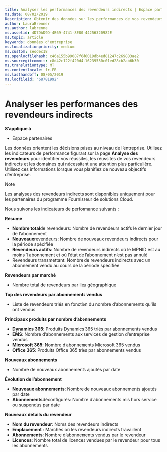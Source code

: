 ```yaml
---
title: Analyser les performances des revendeurs indirects | Espace partenaires
ms.date: 08/02/2019
Description: Obtenir des données sur les performances de vos revendeurs indirects pour identifier les réussites et les zones qui peuvent nécessiter plus d’attention.
author: LauraBrenner
ms.author: labrenne
ms.assetid: 4D7DAD9D-4B69-4741-8E80-44256320982E
ms.topic: article
keywords: données d'entreprise
ms.localizationpriority: medium
ms.custom: seodec18
ms.openlocfilehash: c46a155b99087f6d6019db4ed81247c269883ae2
ms.sourcegitcommit: c8d42c122f420d4116239530c01ed28cb2ab6b30
ms.translationtype: MT
ms.contentlocale: fr-FR
ms.lasthandoff: 08/05/2019
ms.locfileid: "68781992"
---
```

# <a name="analyze-indirect-resellers-performance"></a>Analyser les performances des revendeurs indirects 

**S’applique à**
- Espace partenaires

Les données orientent les décisions prises au niveau de l’entreprise. Utilisez les indicateurs de performance figurant sur la page **Analyse des revendeurs** pour identifier vos réussites, les réussites de vos revendeurs indirects et les domaines qui nécessitent une attention plus particulière. Utilisez ces informations lorsque vous planifiez de nouveau objectifs d’entreprise.

> [!NOTE]
> Les analyses des revendeurs indirects sont disponibles uniquement pour les partenaires du programme Fournisseur de solutions Cloud.

Nous suivons les indicateurs de performance suivants :

**Résumé**  
 - **Nombre total**de revendeurs: Nombre de revendeurs actifs le dernier jour de l’abonnement  
 - **Nouveaux**revendeurs: Nombre de nouveaux revendeurs indirects pour la période spécifiée  
 - **Revendeurs actifs**: Nombre de revendeurs indirects où le MPNID est au moins 1 abonnement et où l’état de l’abonnement n’est pas annulé  
 - Revendeurs transmettant: Nombre de revendeurs indirects avec un abonnement vendu au cours de la période spécifiée  

**Revendeurs par marché**  
 - Nombre total de revendeurs par lieu géographique  

**Top des revendeurs par abonnements vendus**
 - Liste de revendeurs triés en fonction du nombre d’abonnements qu'ils ont vendus  

**Principaux produits par nombre d’abonnements**  
 - **Dynamics 365**: Produits Dynamics 365 triés par abonnements vendus  
 - **EMS**: Nombre d’abonnements aux services de gestion d’entreprise vendus  
 - **Microsoft 365**: Nombre d’abonnements Microsoft 365 vendus  
 - **Office 365**: Produits Office 365 triés par abonnements vendus  

**Nouveaux abonnements**  
 - Nombre de nouveaux abonnements ajoutés par date  

**Évolution de l’abonnement**  
 - **Nouveaux abonnements**: Nombre de nouveaux abonnements ajoutés par date  
 - **Abonnements**déconfigurés: Nombre d’abonnements mis hors service ou suspendus par date  

**Nouveaux détails du revendeur**  
 - **Nom du revendeur**: Noms des revendeurs indirects  
 - **Emplacement** : Marchés où les revendeurs indirects travaillent  
 - **Abonnements**: Nombre d’abonnements vendus par le revendeur  
 - **Licences**: Nombre total de licences vendues par le revendeur pour tous les abonnements  
  
  